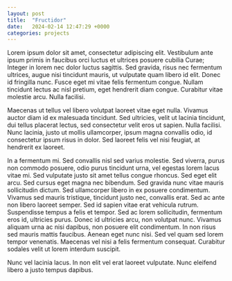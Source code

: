 ```yaml
---
layout: post
title:  "Fructidor"
date:   2024-02-14 12:47:29 +0000
categories: projects
---
```

Lorem ipsum dolor sit amet, consectetur adipiscing elit. Vestibulum ante ipsum primis in faucibus orci luctus et ultrices posuere cubilia Curae; Integer in lorem nec dolor luctus sagittis. Sed gravida, risus nec fermentum ultrices, augue nisi tincidunt mauris, ut vulputate quam libero id elit. Donec id fringilla nunc. Fusce eget mi vitae felis fermentum congue. Nullam tincidunt lectus ac nisl pretium, eget hendrerit diam congue. Curabitur vitae molestie arcu. Nulla facilisi. 

Maecenas ut tellus vel libero volutpat laoreet vitae eget nulla. Vivamus auctor diam id ex malesuada tincidunt. Sed ultricies, velit ut lacinia tincidunt, dui tellus placerat lectus, sed consectetur velit eros ut sapien. Nulla facilisi. Nunc lacinia, justo ut mollis ullamcorper, ipsum magna convallis odio, id consectetur ipsum risus in dolor. Sed laoreet felis vel nisi feugiat, at hendrerit ex laoreet. 

In a fermentum mi. Sed convallis nisl sed varius molestie. Sed viverra, purus non commodo posuere, odio purus tincidunt urna, vel egestas lorem lacus vitae mi. Sed vulputate justo sit amet tellus congue rhoncus. Sed eget elit arcu. Sed cursus eget magna nec bibendum. Sed gravida nunc vitae mauris sollicitudin dictum. Sed ullamcorper libero in ex posuere condimentum. Vivamus sed mauris tristique, tincidunt justo nec, convallis erat. Sed ac ante non libero laoreet semper. Sed id sapien vitae erat vehicula rutrum. Suspendisse tempus a felis et tempor. Sed ac lorem sollicitudin, fermentum eros id, ultricies purus. Donec id ultricies arcu, non volutpat nunc. Vivamus aliquam urna ac nisi dapibus, non posuere elit condimentum. In non risus sed mauris mattis faucibus. Aenean eget nunc nisi. Sed vel quam sed lorem tempor venenatis. Maecenas vel nisi a felis fermentum consequat. Curabitur sodales velit ut lorem interdum suscipit. 

Nunc vel lacinia lacus. In non elit vel erat laoreet vulputate. Nunc eleifend libero a justo tempus dapibus.